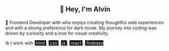 ## <p align='center'>👋 Hey, I'm Alvin </p> 

📖 Frontend Developer with who enjoys creating thoughtful web experiences and with a strong preference for dark mode. My journey into coding was driven by curiosity and a love for visual creativity.

⚙️ I work with <mark style='background-color: #080808; color: white'>.html </mark>, <mark style='background-color: #080808; color: white'>.css </mark>, <mark style='background-color: #080808; color: white'>.js </mark>, <mark style='background-color: #080808; color: white'>.react </mark>, <mark style='background-color: #080808; color: white'>.firebase </mark>


<!--
**Khrononian/Khrononian** is a ✨ _special_ ✨ repository because its `README.md` (this file) appears on your GitHub profile.


